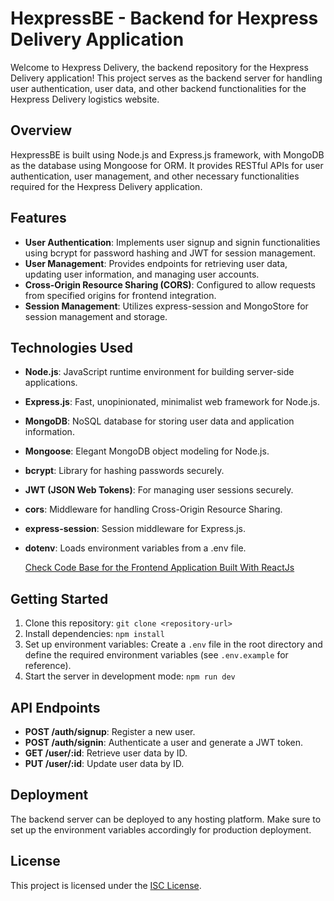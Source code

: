 # HexpressBE - Backend for Hexpress Delivery Application

Welcome to Hexpress Delivery, the backend repository for the Hexpress Delivery application! This project serves as the backend server for handling user authentication, user data, and other backend functionalities for the Hexpress Delivery logistics website.

## Overview

HexpressBE is built using Node.js and Express.js framework, with MongoDB as the database using Mongoose for ORM. It provides RESTful APIs for user authentication, user management, and other necessary functionalities required for the Hexpress Delivery application.

## Features

- **User Authentication**: Implements user signup and signin functionalities using bcrypt for password hashing and JWT for session management.
- **User Management**: Provides endpoints for retrieving user data, updating user information, and managing user accounts.
- **Cross-Origin Resource Sharing (CORS)**: Configured to allow requests from specified origins for frontend integration.
- **Session Management**: Utilizes express-session and MongoStore for session management and storage.

## Technologies Used

- **Node.js**: JavaScript runtime environment for building server-side applications.
- **Express.js**: Fast, unopinionated, minimalist web framework for Node.js.
- **MongoDB**: NoSQL database for storing user data and application information.
- **Mongoose**: Elegant MongoDB object modeling for Node.js.
- **bcrypt**: Library for hashing passwords securely.
- **JWT (JSON Web Tokens)**: For managing user sessions securely.
- **cors**: Middleware for handling Cross-Origin Resource Sharing.
- **express-session**: Session middleware for Express.js.
- **dotenv**: Loads environment variables from a .env file.

  [Check Code Base for the Frontend Application Built With ReactJs](https://github.com/davidBilson/hexpressFE)

## Getting Started

1. Clone this repository: `git clone <repository-url>`
2. Install dependencies: `npm install`
3. Set up environment variables: Create a `.env` file in the root directory and define the required environment variables (see `.env.example` for reference).
4. Start the server in development mode: `npm run dev`

## API Endpoints

- **POST /auth/signup**: Register a new user.
- **POST /auth/signin**: Authenticate a user and generate a JWT token.
- **GET /user/:id**: Retrieve user data by ID.
- **PUT /user/:id**: Update user data by ID.

## Deployment

The backend server can be deployed to any hosting platform. Make sure to set up the environment variables accordingly for production deployment.

## License

This project is licensed under the [ISC License](LICENSE).

